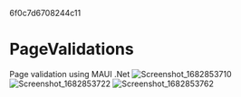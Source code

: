 6f0c7d6708244c11
# PageValidations
Page validation using MAUI .Net
![Screenshot_1682853710](https://user-images.githubusercontent.com/5494166/235351183-9ad88d9d-541b-40d5-9d9a-5784ee5298e0.png)
![Screenshot_1682853722](https://user-images.githubusercontent.com/5494166/235351184-7494b76a-dde9-495b-81cc-89a1495a34db.png)
![Screenshot_1682853762](https://user-images.githubusercontent.com/5494166/235351185-387ab6c9-8faf-4b8f-9cbe-ec341983d4f5.png)
